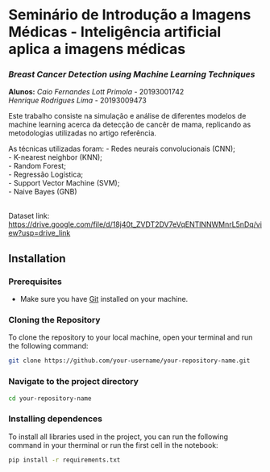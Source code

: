 
# **Seminário de Introdução a Imagens Médicas - Inteligência artificial aplica a imagens médicas**

### *Breast Cancer Detection using Machine Learning Techniques*

**Alunos:** _Caio Fernandes Lott Primola_     - 20193001742<br>
_Henrique Rodrigues Lima_         - 20193009473

Este trabalho consiste na simulação e análise de diferentes modelos de machine learning acerca da detecção de cancêr de mama, replicando as metodologias utilizadas no artigo referência.  

As técnicas utilizadas foram:
    - Redes neurais convolucionais (CNN);<br>
    - K-nearest neighbor (KNN);<br>
    - Random Forest;<br>
    - Regressão Logística;<br>
    - Support Vector Machine (SVM);<br>
    - Naive Bayes (GNB)<br>

<br> Dataset link: https://drive.google.com/file/d/18j40t_ZVDT2DV7eVqENTlNNWMnrL5nDq/view?usp=drive_link

## Installation

### Prerequisites
- Make sure you have [Git](https://git-scm.com/) installed on your machine.

### Cloning the Repository
To clone the repository to your local machine, open your terminal and run the following command:

```bash
git clone https://github.com/your-username/your-repository-name.git
```
### Navigate to the project directory

```bash
cd your-repository-name
```
### Installing dependences
To install all libraries used in the project, you can run the following command in your therminal or run the first cell in the notebook:

```bash
pip install -r requirements.txt
```

